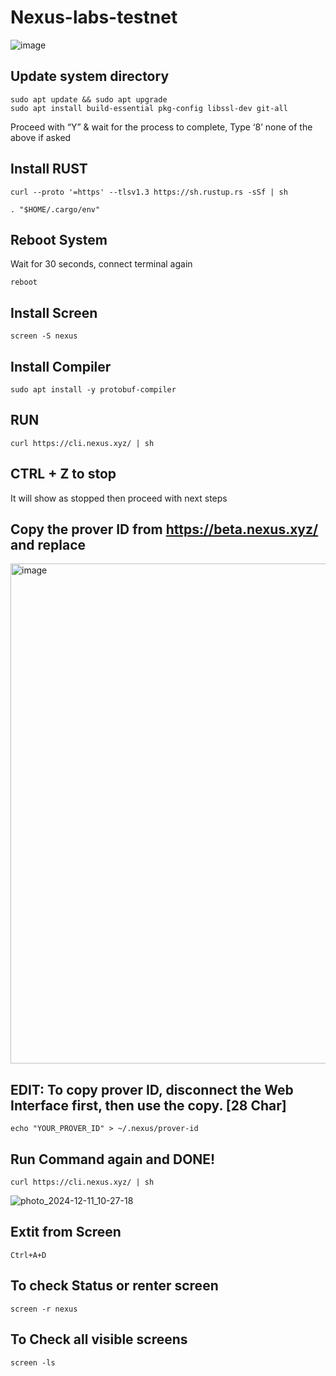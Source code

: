 # Nexus-labs-testnet

![image](https://github.com/user-attachments/assets/bf2fe42c-d56a-451a-89ba-9b13f56c8157)

Update system directory
-----------------------


```
sudo apt update && sudo apt upgrade
sudo apt install build-essential pkg-config libssl-dev git-all
```


Proceed with “Y” & wait for the process to complete, Type ‘8’ none of the above if asked





Install RUST
------------

```
curl --proto '=https' --tlsv1.3 https://sh.rustup.rs -sSf | sh
```
```
. "$HOME/.cargo/env"
```

Reboot System
-------------

Wait for 30 seconds, connect terminal again

```
reboot
```

Install Screen
---------------
```
screen -S nexus
```

Install Compiler
---------------
```
sudo apt install -y protobuf-compiler
```


RUN
---

```
curl https://cli.nexus.xyz/ | sh
```


CTRL + Z to stop
----------------

It will show as stopped then proceed with next steps




Copy the prover ID from https://beta.nexus.xyz/ and replace
-----------------------------------------------------------

<img width="800" alt="image" src="https://github.com/user-attachments/assets/e7d75be4-b977-4567-866f-c10580d09c7b">




EDIT: To copy prover ID, disconnect the Web Interface first, then use the copy. [28 Char]
--------------------------------------------------------------------------------------------------------------------------------

```
echo "YOUR_PROVER_ID" > ~/.nexus/prover-id
```




Run Command again and DONE!
----------------------------

```
curl https://cli.nexus.xyz/ | sh
```
![photo_2024-12-11_10-27-18](https://github.com/user-attachments/assets/d67f39fa-c7da-45ed-bad7-22ded04a067b)


Extit from Screen 
------------------

```
Ctrl+A+D

```

To check Status or renter screen
-----------

```
screen -r nexus

```
To Check all visible screens
-------------
```
screen -ls

```
